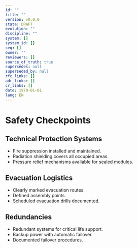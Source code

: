 ```yaml
---
id: ""
title: ""
version: v0.0.0
state: DRAFT
evolution: ""
discipline: ""
system: []
system_id: []
seq: []
owner: ""
reviewers: []
source_of_truth: true
supersedes: null
superseded_by: null
rfc_links: []
adr_links: []
cr_links: []
date: 1970-01-01
lang: EN
---
```


# Safety Checkpoints

## Technical Protection Systems
- Fire suppression installed and maintained.
- Radiation shielding covers all occupied areas.
- Pressure relief mechanisms available for sealed modules.

## Evacuation Logistics
- Clearly marked evacuation routes.
- Defined assembly points.
- Scheduled evacuation drills documented.

## Redundancies
- Redundant systems for critical life support.
- Backup power with automatic failover.
- Documented failover procedures.
